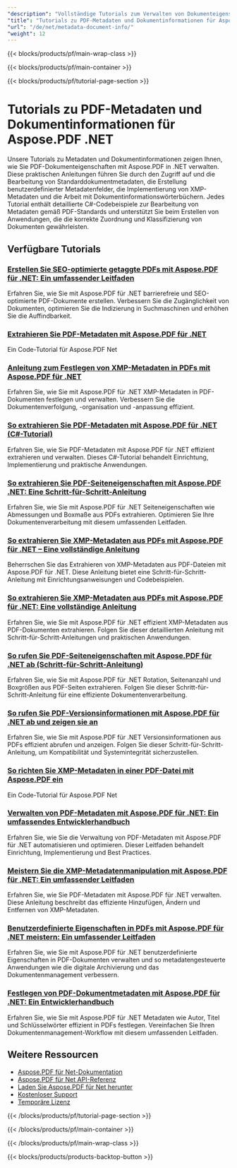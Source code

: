```yaml
---
"description": "Vollständige Tutorials zum Verwalten von Dokumenteigenschaften, Metadaten und Informationsfeldern in PDF-Dateien mit Aspose.PDF für .NET."
"title": "Tutorials zu PDF-Metadaten und Dokumentinformationen für Aspose.PDF .NET"
"url": "/de/net/metadata-document-info/"
"weight": 12
---
```


{{< blocks/products/pf/main-wrap-class >}}

{{< blocks/products/pf/main-container >}}

{{< blocks/products/pf/tutorial-page-section >}}

# Tutorials zu PDF-Metadaten und Dokumentinformationen für Aspose.PDF .NET

Unsere Tutorials zu Metadaten und Dokumentinformationen zeigen Ihnen, wie Sie PDF-Dokumenteigenschaften mit Aspose.PDF in .NET verwalten. Diese praktischen Anleitungen führen Sie durch den Zugriff auf und die Bearbeitung von Standarddokumentmetadaten, die Erstellung benutzerdefinierter Metadatenfelder, die Implementierung von XMP-Metadaten und die Arbeit mit Dokumentinformationswörterbüchern. Jedes Tutorial enthält detaillierte C#-Codebeispiele zur Bearbeitung von Metadaten gemäß PDF-Standards und unterstützt Sie beim Erstellen von Anwendungen, die die korrekte Zuordnung und Klassifizierung von Dokumenten gewährleisten.

## Verfügbare Tutorials

### [Erstellen Sie SEO-optimierte getaggte PDFs mit Aspose.PDF für .NET: Ein umfassender Leitfaden](./create-seo-rich-tagged-pdfs-aspose-net/)
Erfahren Sie, wie Sie mit Aspose.PDF für .NET barrierefreie und SEO-optimierte PDF-Dokumente erstellen. Verbessern Sie die Zugänglichkeit von Dokumenten, optimieren Sie die Indizierung in Suchmaschinen und erhöhen Sie die Auffindbarkeit.

### [Extrahieren Sie PDF-Metadaten mit Aspose.PDF für .NET](./extract-pdf-metadata-aspose-pdf-net/)
Ein Code-Tutorial für Aspose.PDF Net

### [Anleitung zum Festlegen von XMP-Metadaten in PDFs mit Aspose.PDF für .NET](./guide-setting-xmp-metadata-aspose-pdf-dotnet/)
Erfahren Sie, wie Sie mit Aspose.PDF für .NET XMP-Metadaten in PDF-Dokumenten festlegen und verwalten. Verbessern Sie die Dokumentenverfolgung, -organisation und -anpassung effizient.

### [So extrahieren Sie PDF-Metadaten mit Aspose.PDF für .NET (C#-Tutorial)](./extract-pdf-metadata-aspose-pdf-dotnet/)
Erfahren Sie, wie Sie PDF-Metadaten mit Aspose.PDF für .NET effizient extrahieren und verwalten. Dieses C#-Tutorial behandelt Einrichtung, Implementierung und praktische Anwendungen.

### [So extrahieren Sie PDF-Seiteneigenschaften mit Aspose.PDF .NET: Eine Schritt-für-Schritt-Anleitung](./extract-pdf-page-properties-aspose-dotnet/)
Erfahren Sie, wie Sie mit Aspose.PDF für .NET Seiteneigenschaften wie Abmessungen und Boxmaße aus PDFs extrahieren. Optimieren Sie Ihre Dokumentenverarbeitung mit diesem umfassenden Leitfaden.

### [So extrahieren Sie XMP-Metadaten aus PDFs mit Aspose.PDF für .NET – Eine vollständige Anleitung](./extract-xmp-metadata-aspose-pdf-net/)
Beherrschen Sie das Extrahieren von XMP-Metadaten aus PDF-Dateien mit Aspose.PDF für .NET. Diese Anleitung bietet eine Schritt-für-Schritt-Anleitung mit Einrichtungsanweisungen und Codebeispielen.

### [So extrahieren Sie XMP-Metadaten aus PDFs mit Aspose.PDF für .NET: Eine vollständige Anleitung](./extract-xmp-metadata-aspose-pdf-dotnet/)
Erfahren Sie, wie Sie mit Aspose.PDF für .NET effizient XMP-Metadaten aus PDF-Dokumenten extrahieren. Folgen Sie dieser detaillierten Anleitung mit Schritt-für-Schritt-Anleitungen und praktischen Anwendungen.

### [So rufen Sie PDF-Seiteneigenschaften mit Aspose.PDF für .NET ab (Schritt-für-Schritt-Anleitung)](./retrieve-pdf-page-properties-aspose-pdf-net/)
Erfahren Sie, wie Sie mit Aspose.PDF für .NET Rotation, Seitenanzahl und Boxgrößen aus PDF-Seiten extrahieren. Folgen Sie dieser Schritt-für-Schritt-Anleitung für eine effiziente Dokumentenverarbeitung.

### [So rufen Sie PDF-Versionsinformationen mit Aspose.PDF für .NET ab und zeigen sie an](./retrieve-display-pdf-version-info-aspose-net/)
Erfahren Sie, wie Sie mit Aspose.PDF für .NET Versionsinformationen aus PDFs effizient abrufen und anzeigen. Folgen Sie dieser Schritt-für-Schritt-Anleitung, um Kompatibilität und Systemintegrität sicherzustellen.

### [So richten Sie XMP-Metadaten in einer PDF-Datei mit Aspose.PDF ein](./setup-xmp-metadata-aspose-pdf-dotnet/)
Ein Code-Tutorial für Aspose.PDF Net

### [Verwalten von PDF-Metadaten mit Aspose.PDF für .NET: Ein umfassendes Entwicklerhandbuch](./manage-pdf-metadata-aspose-pdf-dotnet-guide/)
Erfahren Sie, wie Sie die Verwaltung von PDF-Metadaten mit Aspose.PDF für .NET automatisieren und optimieren. Dieser Leitfaden behandelt Einrichtung, Implementierung und Best Practices.

### [Meistern Sie die XMP-Metadatenmanipulation mit Aspose.PDF für .NET: Ein umfassender Leitfaden](./master-xmp-metadata-aspose-pdf-dotnet-guide/)
Erfahren Sie, wie Sie PDF-Metadaten mit Aspose.PDF für .NET verwalten. Diese Anleitung beschreibt das effiziente Hinzufügen, Ändern und Entfernen von XMP-Metadaten.

### [Benutzerdefinierte Eigenschaften in PDFs mit Aspose.PDF für .NET meistern: Ein umfassender Leitfaden](./aspose-pdf-master-custom-properties/)
Erfahren Sie, wie Sie mit Aspose.PDF für .NET benutzerdefinierte Eigenschaften in PDF-Dokumenten verwalten und so metadatengesteuerte Anwendungen wie die digitale Archivierung und das Dokumentenmanagement verbessern.

### [Festlegen von PDF-Dokumentmetadaten mit Aspose.PDF für .NET: Ein Entwicklerhandbuch](./set-pdf-metadata-aspose-pdf-dotnet/)
Erfahren Sie, wie Sie mit Aspose.PDF für .NET Metadaten wie Autor, Titel und Schlüsselwörter effizient in PDFs festlegen. Vereinfachen Sie Ihren Dokumentenmanagement-Workflow mit diesem umfassenden Leitfaden.

## Weitere Ressourcen

- [Aspose.PDF für Net-Dokumentation](https://docs.aspose.com/pdf/net/)
- [Aspose.PDF für Net API-Referenz](https://reference.aspose.com/pdf/net/)
- [Laden Sie Aspose.PDF für Net herunter](https://releases.aspose.com/pdf/net/)
- [Kostenloser Support](https://forum.aspose.com/)
- [Temporäre Lizenz](https://purchase.aspose.com/temporary-license/)

{{< /blocks/products/pf/tutorial-page-section >}}

{{< /blocks/products/pf/main-container >}}

{{< /blocks/products/pf/main-wrap-class >}}

{{< blocks/products/products-backtop-button >}}